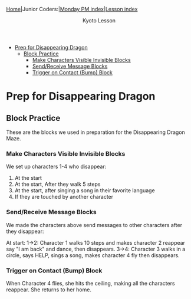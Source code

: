 [Home](https://kyoto-lesson.github.io/)|Junior Coders:|[Monday PM index](../monday_pm)|[Lesson index](../lessons)

<header>
Kyoto Lesson
</header>

* [Prep for Disappearing Dragon](#prep-for-disappearing-dragon)
  * [Block Practice](#block-practice)
    * [Make Characters Visible Invisible Blocks](#make-characters-visible-invisible-blocks)
    * [Send/Receive Message Blocks](#sendreceive-message-blocks)
    * [Trigger on Contact (Bump) Block](#trigger-on-contact-bump-block)

# Prep for Disappearing Dragon

## Block Practice

These are the blocks we used in preparation for the Disappearing Dragon Maze.

### Make Characters Visible Invisible Blocks

We set up characters 1-4 who disappear: 

1. At the start
2. At the start, After they walk 5 steps 
3. At the start, after singing a song in their favorite language
4. If they are touched by another character


### Send/Receive Message Blocks

We made the characters above send messages to other characters after they disappear:

At start:
1->2: Character 1 walks 10 steps and makes character 2 reappear say "I am back" and dance,  then disappears.
3->4: Character 3 walks in a circle, says HELP, sings a song,  makes character 4 fly then disappears.

###  Trigger on Contact (Bump) Block

When Character 4 flies, she hits the ceiling, making all the characters reappear. She returns to her home.

